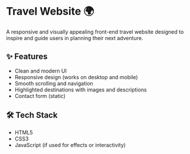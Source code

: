 # Travel Website 🌍

A responsive and visually appealing front-end travel website designed to inspire and guide users in planning their next adventure.

## ✨ Features

- Clean and modern UI
- Responsive design (works on desktop and mobile)
- Smooth scrolling and navigation
- Highlighted destinations with images and descriptions
- Contact form (static)

## 🛠 Tech Stack

- HTML5
- CSS3
- JavaScript (if used for effects or interactivity)
